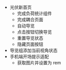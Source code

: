 - 光伏新首页
	- 完成负荷统计组件
	- 完成耦合页面
	- 自动导览
	- 点击按钮切换导览
	- 重置导览状态
	- 隐藏页面按钮
- 导览组添加当前视角状态
- 手机端开场提示适配
	- 获取图片并设置为 rem